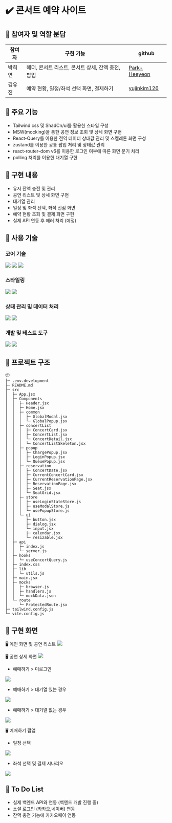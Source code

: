 
# ✔️ 콘서트 예약 사이트

## 📍 참여자 및 역할 분담

| 참여자 | 구현 기능 | github | 
| --- | --- | --- |
| 박희연 | 헤더, 콘서트 리스트, 콘서트 상세, 잔액 충전, 팝업 |  [Park-Heeyeon](https://github.com/Park-Heeyeon) 
| 김유진 | 예약 현황, 일정/좌석 선택 화면, 결제하기 |  [yujinkim126](https://github.com/yujinkim126)


## 📍 주요 기능
- Tailwind css 및 ShadCn/ui를 활용한 스타일 구성
- MSW(mocking)을 통한 공연 정보 조회 및 상세 화면 구현 
- React-Query를 이용한 전역 데이터 상태값 관리 및 스켈레톤 화면 구성
- zustand를 이용한 공통 팝업 처리 및 상태값 관리
- react-router-dom v6를 이용한 로그인 여부에 따른 화면 분기 처리
- polling 처리를 이용한 대기열 구현


## 📍 구현 내용
- 유저 잔액 충전 및 관리 
- 공연 리스트 및 상세 화면 구현
- 대기열 관리
- 일정 및 좌석 선택, 좌석 선점 화면
- 예약 현황 조회 및 결제 화면 구현
- 실제 API 연동 후 에러 처리 (예정)

## 📍 사용 기술
### 코어 기술
<img src="https://img.shields.io/badge/JavaScript-F7DF1E?style=for-the-badge&logo=JavaScript&logoColor=white"/>
<img src="https://img.shields.io/badge/React-20232A?style=for-the-badge&logo=react&logoColor=61DAFB"/>
<img src="https://img.shields.io/badge/Vite-646CFF?style=for-the-badge&logo=Vite&logoColor=white" />

### 스타일링
<img src="https://img.shields.io/badge/Tailwind_CSS-38B2AC?style=for-the-badge&logo=tailwind-css&logoColor=white">
<img src="https://img.shields.io/badge/Shadcn/Ui-000000?style=for-the-badge&logo=Shadcn&logoColor=white">

### 상태 관리 및 데이터 처리
<img src="https://img.shields.io/badge/Zustand-cccccc?style=for-the-badge&logo=Zustand&logoColor=white">
<img src="https://img.shields.io/badge/React_Query-FF4154?style=for-the-badge&logo=react-query&logoColor=white">

### 개발 및 테스트 도구
<img src="https://img.shields.io/badge/MSW-ff6933?style=for-the-badge&logo=MSW&logoColor=white">
<img src="https://img.shields.io/badge/Jest-C21325?style=for-the-badge&logo=Jest&logoColor=white">


## 📍 프로젝트 구조
```
📦 
├─ .env.development
├─ README.md
├─ src
│  ├─ App.jsx
│  ├─ Components
│  │  ├─ Header.jsx
│  │  ├─ Home.jsx
│  │  ├─ common
│  │  │  ├─ GlobalModal.jsx
│  │  │  └─ GlobalPopup.jsx
│  │  ├─ concertList
│  │  │  ├─ ConcertCard.jsx
│  │  │  ├─ ConcertList.jsx
│  │  │  └─ ConcertDetail.jsx
│  │  │  └─ ConcertListSkeleton.jsx
│  │  ├─ popup
│  │  │  ├─ ChargePopup.jsx
│  │  │  ├─ LoginPopup.jsx
│  │  │  └─ QueuePopup.jsx
│  │  ├─ reservation
│  │  │  ├─ ConcertDate.jsx
│  │  │  ├─ CurrentConcertCard.jsx
│  │  │  ├─ CurrentReservationPage.jsx
│  │  │  ├─ ReservationPage.jsx
│  │  │  ├─ Seat.jsx
│  │  │  └─ SeatGrid.jsx
│  │  ├─ store
│  │  │  ├─ useLoginStateStore.js
│  │  │  ├─ useModalStore.js
│  │  │  └─ usePopupStore.js
│  │  └─ ui
│  │     ├─ button.jsx
│  │     ├─ dialog.jsx
│  │     └─ input.jsx
│  │     ├─ calendar.jsx
│  │     └─ resizable.jsx
│  ├─ api
│  │  ├─ index.js
│  │  └─ server.js
│  ├─ hooks
│  │  └─ useConcertQuery.js
│  ├─ index.css
│  ├─ lib
│  │  └─ utils.js
│  ├─ main.jsx
│  ├─ mocks
│  │  ├─ browser.js
│  │  ├─ handlers.js
│  │  └─ mockData.json
│  └─ route
│     └─ ProtectedRoute.jsx
├─ tailwind.config.js
└─ vite.config.js
```


## 📍 구현 화면
🖥 메인 화면 및 공연 리스트
<img src="https://github.com/user-attachments/assets/6d2d3f5d-4de3-4b18-bf84-3e0f2adf03d0" />

🖥 공연 상세 화면
<img src="https://github.com/user-attachments/assets/5a37421e-2c0c-4f62-8fa7-92758ea0743b" />


- 예매하기 > 미로그인
<img src="https://github.com/user-attachments/assets/c7b15183-a9ed-42db-9126-c2307ab8ef0c"/>



- 예매하기 > 대기열 있는 경우
<img src="https://github.com/user-attachments/assets/17259af7-85a3-4449-b782-15a36f1db2a6" />



- 예매하기 > 대기열 없는 경우
<img src="https://github.com/user-attachments/assets/e9259ba9-05fa-497b-9168-a8fe3b016377" />

🖥 예매하기 팝업
- 일정 선택
<img src="https://github.com/user-attachments/assets/e9259ba9-05fa-497b-9168-a8fe3b016377" />

- 좌석 선택 및 결제 시나리오
<img src="https://github.com/user-attachments/assets/c4489c6d-f1ed-4bab-b88c-504e9ab7fae6" />


## 📍 To Do List
- 실제 백엔드 API와 연동 (백엔드 개발 진행 중)
- 소셜 로그인 (카카오,네이버) 연동
- 잔액 충전 기능에 카카오페이 연동

</br>


